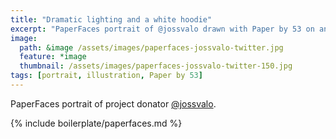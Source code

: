 ```yaml
---
title: "Dramatic lighting and a white hoodie"
excerpt: "PaperFaces portrait of @jossvalo drawn with Paper by 53 on an iPad."
image: 
  path: &image /assets/images/paperfaces-jossvalo-twitter.jpg 
  feature: *image
  thumbnail: /assets/images/paperfaces-jossvalo-twitter-150.jpg
tags: [portrait, illustration, Paper by 53]
---
```


PaperFaces portrait of project donator [@jossvalo](http://twitter.com/jossvalo).

{% include boilerplate/paperfaces.md %}
